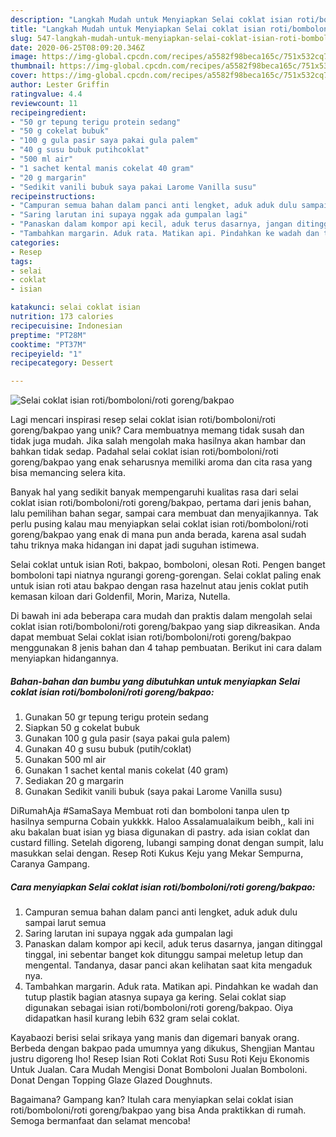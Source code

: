 ```yaml
---
description: "Langkah Mudah untuk Menyiapkan Selai coklat isian roti/bomboloni/roti goreng/bakpao, Menggugah Selera"
title: "Langkah Mudah untuk Menyiapkan Selai coklat isian roti/bomboloni/roti goreng/bakpao, Menggugah Selera"
slug: 547-langkah-mudah-untuk-menyiapkan-selai-coklat-isian-roti-bomboloni-roti-goreng-bakpao-menggugah-selera
date: 2020-06-25T08:09:20.346Z
image: https://img-global.cpcdn.com/recipes/a5582f98beca165c/751x532cq70/selai-coklat-isian-rotibomboloniroti-gorengbakpao-foto-resep-utama.jpg
thumbnail: https://img-global.cpcdn.com/recipes/a5582f98beca165c/751x532cq70/selai-coklat-isian-rotibomboloniroti-gorengbakpao-foto-resep-utama.jpg
cover: https://img-global.cpcdn.com/recipes/a5582f98beca165c/751x532cq70/selai-coklat-isian-rotibomboloniroti-gorengbakpao-foto-resep-utama.jpg
author: Lester Griffin
ratingvalue: 4.4
reviewcount: 11
recipeingredient:
- "50 gr tepung terigu protein sedang"
- "50 g cokelat bubuk"
- "100 g gula pasir saya pakai gula palem"
- "40 g susu bubuk putihcoklat"
- "500 ml air"
- "1 sachet kental manis cokelat 40 gram"
- "20 g margarin"
- "Sedikit vanili bubuk saya pakai Larome Vanilla susu"
recipeinstructions:
- "Campuran semua bahan dalam panci anti lengket, aduk aduk dulu sampai larut semua"
- "Saring larutan ini supaya nggak ada gumpalan lagi"
- "Panaskan dalam kompor api kecil, aduk terus dasarnya, jangan ditinggal tinggal, ini sebentar banget kok ditunggu sampai meletup letup dan mengental. Tandanya, dasar panci akan kelihatan saat kita mengaduk nya."
- "Tambahkan margarin. Aduk rata. Matikan api. Pindahkan ke wadah dan tutup plastik bagian atasnya supaya ga kering. Selai coklat siap digunakan sebagai isian roti/bomboloni/roti goreng/bakpao. Oiya didapatkan hasil kurang lebih 632 gram selai coklat."
categories:
- Resep
tags:
- selai
- coklat
- isian

katakunci: selai coklat isian 
nutrition: 173 calories
recipecuisine: Indonesian
preptime: "PT28M"
cooktime: "PT37M"
recipeyield: "1"
recipecategory: Dessert

---
```



![Selai coklat isian roti/bomboloni/roti goreng/bakpao](https://img-global.cpcdn.com/recipes/a5582f98beca165c/751x532cq70/selai-coklat-isian-rotibomboloniroti-gorengbakpao-foto-resep-utama.jpg)

Lagi mencari inspirasi resep selai coklat isian roti/bomboloni/roti goreng/bakpao yang unik? Cara membuatnya memang tidak susah dan tidak juga mudah. Jika salah mengolah maka hasilnya akan hambar dan bahkan tidak sedap. Padahal selai coklat isian roti/bomboloni/roti goreng/bakpao yang enak seharusnya memiliki aroma dan cita rasa yang bisa memancing selera kita.

Banyak hal yang sedikit banyak mempengaruhi kualitas rasa dari selai coklat isian roti/bomboloni/roti goreng/bakpao, pertama dari jenis bahan, lalu pemilihan bahan segar, sampai cara membuat dan menyajikannya. Tak perlu pusing kalau mau menyiapkan selai coklat isian roti/bomboloni/roti goreng/bakpao yang enak di mana pun anda berada, karena asal sudah tahu triknya maka hidangan ini dapat jadi suguhan istimewa.

Selai coklat untuk isian Roti, bakpao, bomboloni, olesan Roti. Pengen banget bomboloni tapi niatnya ngurangi goreng-gorengan. Selai coklat paling enak untuk isian roti atau bakpao dengan rasa hazelnut atau jenis coklat putih kemasan kiloan dari Goldenfil, Morin, Mariza, Nutella.


Di bawah ini ada beberapa cara mudah dan praktis dalam mengolah selai coklat isian roti/bomboloni/roti goreng/bakpao yang siap dikreasikan. Anda dapat membuat Selai coklat isian roti/bomboloni/roti goreng/bakpao menggunakan 8 jenis bahan dan 4 tahap pembuatan. Berikut ini cara dalam menyiapkan hidangannya.

<!--inarticleads1-->

##### Bahan-bahan dan bumbu yang dibutuhkan untuk menyiapkan Selai coklat isian roti/bomboloni/roti goreng/bakpao:

1. Gunakan 50 gr tepung terigu protein sedang
1. Siapkan 50 g cokelat bubuk
1. Gunakan 100 g gula pasir (saya pakai gula palem)
1. Gunakan 40 g susu bubuk (putih/coklat)
1. Gunakan 500 ml air
1. Gunakan 1 sachet kental manis cokelat (40 gram)
1. Sediakan 20 g margarin
1. Gunakan Sedikit vanili bubuk (saya pakai Larome Vanilla susu)


DiRumahAja #SamaSaya Membuat roti dan bomboloni tanpa ulen tp hasilnya sempurna Cobain yukkkk. Haloo Assalamualaikum beibh,, kali ini aku bakalan buat isian yg biasa digunakan di pastry. ada isian coklat dan custard filling. Setelah digoreng, lubangi samping donat dengan sumpit, lalu masukkan selai dengan. Resep Roti Kukus Keju yang Mekar Sempurna, Caranya Gampang. 

<!--inarticleads2-->

##### Cara menyiapkan Selai coklat isian roti/bomboloni/roti goreng/bakpao:

1. Campuran semua bahan dalam panci anti lengket, aduk aduk dulu sampai larut semua
1. Saring larutan ini supaya nggak ada gumpalan lagi
1. Panaskan dalam kompor api kecil, aduk terus dasarnya, jangan ditinggal tinggal, ini sebentar banget kok ditunggu sampai meletup letup dan mengental. Tandanya, dasar panci akan kelihatan saat kita mengaduk nya.
1. Tambahkan margarin. Aduk rata. Matikan api. Pindahkan ke wadah dan tutup plastik bagian atasnya supaya ga kering. Selai coklat siap digunakan sebagai isian roti/bomboloni/roti goreng/bakpao. Oiya didapatkan hasil kurang lebih 632 gram selai coklat.


Kayabaozi berisi selai srikaya yang manis dan digemari banyak orang. Berbeda dengan bakpao pada umumnya yang dikukus, Shengjian Mantau justru digoreng lho! Resep Isian Roti Coklat Roti Susu Roti Keju Ekonomis Untuk Jualan. Cara Mudah Mengisi Donat Bomboloni Jualan Bomboloni. Donat Dengan Topping Glaze Glazed Doughnuts. 

Bagaimana? Gampang kan? Itulah cara menyiapkan selai coklat isian roti/bomboloni/roti goreng/bakpao yang bisa Anda praktikkan di rumah. Semoga bermanfaat dan selamat mencoba!
